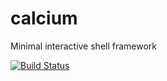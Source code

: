 # calcium
Minimal interactive shell framework

[![Build Status](https://travis-ci.org/uryoya/calcium.svg?branch=master)](https://travis-ci.org/uryoya/calcium)
